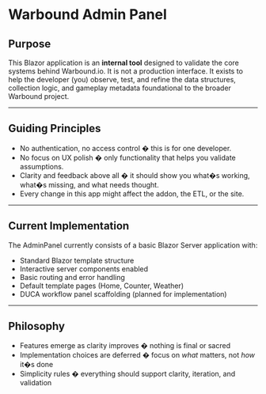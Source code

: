 # Warbound Admin Panel

## Purpose

This Blazor application is an **internal tool** designed to validate the core systems behind Warbound.io. It is not a production interface. It exists to help the developer (you) observe, test, and refine the data structures, collection logic, and gameplay metadata foundational to the broader Warbound project.

---

## Guiding Principles

- No authentication, no access control � this is for one developer.
- No focus on UX polish � only functionality that helps you validate assumptions.
- Clarity and feedback above all � it should show you what�s working, what�s missing, and what needs thought.
- Every change in this app might affect the addon, the ETL, or the site.

---

## Current Implementation

The AdminPanel currently consists of a basic Blazor Server application with:
- Standard Blazor template structure
- Interactive server components enabled
- Basic routing and error handling
- Default template pages (Home, Counter, Weather)
- DUCA workflow panel scaffolding (planned for implementation)

---

## Philosophy

- Features emerge as clarity improves � nothing is final or sacred
- Implementation choices are deferred � focus on *what* matters, not *how* it�s done
- Simplicity rules � everything should support clarity, iteration, and validation
